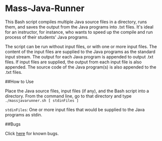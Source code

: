 # Mass-Java-Runner

This Bash script compiles multiple Java source files in a directory, runs them, and saves the output from the Java programs into .txt files. It's ideal for an instructor, for instance, who wants to speed up the compile and run process of their students' Java programs.

The script can be run without input files, or with one or more input files. The content of the input files are supplied to the Java programs as the standard input stream. The output for each Java program is appended to output .txt files. If input files are supplied, the output from each input file is also appended. The source code of the Java program(s) is also appended to the .txt files.

##How to Use

Place the Java source files, input files (if any), and the Bash script into a directory. From the command line, go to that directory and type `./massjavarunner.sh [ stdinFiles ]`

`stdinFiles`: One or more input files that would be supplied to the Java programs as stdin.

##Bugs

Click [here](https://github.com/badjr/Mass-Java-Runner/issues) for known bugs.
